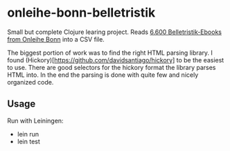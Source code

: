 # onleihe-bonn-belletristik

Small but complete Clojure learing project. Reads [6.600 Belletristik-Ebooks from Onleihe Bonn](https://www.onleihe.de/bonn/frontend/mediaList,0-2-0-101-0-0-0-0-0-0-0.html) into a CSV file.

The biggest portion of work was to find the right HTML parsing library. I found (Hickory)[https://github.com/davidsantiago/hickory] to be the easiest to use. There are good selectors for the hickory format the library parses HTML into. In the end the parsing is done with quite few and nicely organized code.

## Usage

Run with Leiningen:
* lein run
* lein test

